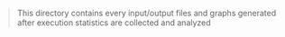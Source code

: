 > This directory contains every input/output files and graphs generated after execution statistics are collected and analyzed
